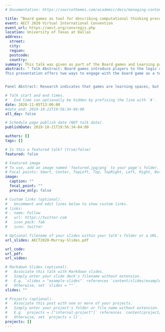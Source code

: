 ```yaml
---
# Documentation: https://sourcethemes.com/academic/docs/managing-content/

title: “Board games as tool for describing computational thinking process”
event: AECT 2020 Virtual International Convention
event_url: https://aect.org/convregis.php
location: University of Texas at Dallas
address:
  street:
  city:
  region:
  postcode:
  country:
summary: This talk was given as part of the Board games and Learning panel at the AECT 2020 International Conference
abstract: " Talk Abstract: Board games introduce players to the logic and concepts that are relied upon in programming practices. This is because board games rely on the relationship between the rules, components, and players to perform computational tasks. Thinking through analog games as computational platforms highlight their capacity for education. Specifically, the act of following the rules and interacting with a game’s systems players are taught not only how to act and interpret rules, procedures, but are also introduced to the functional logic found in programming.
This presentation offers two ways to engage with the board game as a tool for teaching programing literacy and communication skills necessary for describing computational processes.  The first being games that explicitly ask players to perform programming-like problem solving during play. Games like Nicki Valens’ Quirky Circuits are designed so that players engage in the process of assembling actions in a way that evokes the structure of imperative programming languages. Second, board game rules must remain human readable while still describing complex processes that mimic digital computation, participating in game design the analog game design process facilitates communication of complex rule-based procedures. Linking these two themes together illuminates the role of analog gaming in digital education. 


Panel Abstract: Research indicates that games are learning spaces, but this argument is often limited to digital/video games. Research on board games and learning is still limited. Yet, the resurgence of board games calls the attention of researchers interested in learning and enhancing learning in different settings, and with different tools. Participants in this session will discuss the learning potential of board games from different perspectives."

# Talk start and end times.
#   End time can optionally be hidden by prefixing the line with `#`.
date: 2020-11-05T13:00:00
#date_end: 2019-10-21T19:56:34-04:00
all_day: false

# Schedule page publish date (NOT talk date).
publishDate: 2019-10-21T19:56:34-04:00

authors: []
tags: []

# Is this a featured talk? (true/false)
featured: false

# Featured image
# To use, add an image named `featured.jpg/png` to your page's folder.
# Focal points: Smart, Center, TopLeft, Top, TopRight, Left, Right, BottomLeft, Bottom, BottomRight.
image:
  caption: ""
  focal_point: ""
  preview_only: false

# Custom links (optional).
#   Uncomment and edit lines below to show custom links.
# links:
# - name: Follow
#   url: https://twitter.com
#   icon_pack: fab
#   icon: twitter

# Optional filename of your slides within your talk's folder or a URL.
url_slides: AECT2020-Murray-Slides.pdf

url_code:
url_pdf:
url_video:

# Markdown Slides (optional).
#   Associate this talk with Markdown slides.
#   Simply enter your slide deck's filename without extension.
#   E.g. `slides = "example-slides"` references `content/slides/example-slides.md`.
#   Otherwise, set `slides = ""`.
slides: ""

# Projects (optional).
#   Associate this post with one or more of your projects.
#   Simply enter your project's folder or file name without extension.
#   E.g. `projects = ["internal-project"]` references `content/project/deep-learning/index.md`.
#   Otherwise, set `projects = []`.
projects: []
---
```

